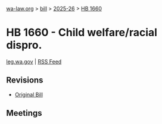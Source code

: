 [wa-law.org](/) > [bill](/bill/) > [2025-26](/bill/2025-26/) > [HB 1660](/bill/2025-26/hb/1660/)

# HB 1660 - Child welfare/racial dispro.
[leg.wa.gov](https://app.leg.wa.gov/billsummary?BillNumber=1660&Year=2025&Initiative=false) | [RSS Feed](./rss.xml)

## Revisions
* [Original Bill](1/)

## Meetings